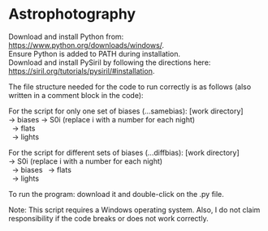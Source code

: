 # Astrophotography
Download and install Python from: https://www.python.org/downloads/windows/.  
Ensure Python is added to PATH during installation.  
Download and install PySiril by following the directions here: https://siril.org/tutorials/pysiril/#installation.  

The file structure needed for the code to run correctly is as follows (also written in a comment block in the code):  

For the script for only one set of biases (...samebias):
[work directory]  
-> biases 
-> S0i (replace i with a number for each night)  
&ensp;-> flats  
&ensp;-> lights  

For the script for different sets of biases (...diffbias):
[work directory]  
-> S0i (replace i with a number for each night)  
&ensp;-> biases
&ensp;-> flats  
&ensp;-> lights  
  
To run the program: download it and double-click on the .py file.

Note: This script requires a Windows operating system. Also, I do not claim responsibility if the code breaks or does not work correctly.
